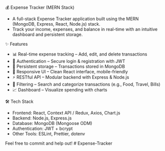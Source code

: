 💰 Expense Tracker (MERN Stack)
- A full-stack Expense Tracker application built using the MERN (MongoDB, Express, React, Node.js) stack.
- Track your income, expenses, and balance in real-time with an intuitive dashboard and persistent storage.

✨ Features
- 📊 Real-time expense tracking – Add, edit, and delete transactions
- 🔐 Authentication – Secure login & registration with JWT
- 💾 Persistent storage – Transactions stored in MongoDB
- 📱 Responsive UI – Clean React interface, mobile-friendly
- ⚡ RESTful API – Modular backend with Express & Node.js
- 🔎 Filtering – Search and categorize transactions (e.g., Food, Travel, Bills)
- 📈 Dashboard – Visualize spending with charts

🛠️ Tech Stack
- Frontend: React, Context API / Redux, Axios, Chart.js
- Backend: Node.js, Express.js
- Database: MongoDB (Mongoose ODM)
- Authentication: JWT + bcrypt
- Other Tools: ESLint, Prettier, dotenv

Feel free to commit and help out!
#   E x p e n s e - T r a c k e r  
 
